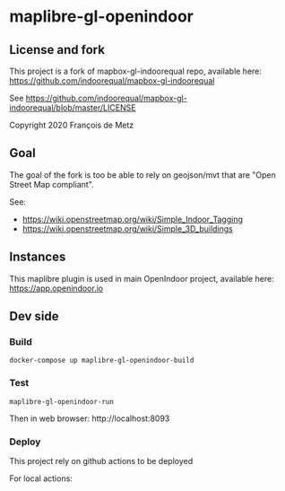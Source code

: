 # maplibre-gl-openindoor

## License and fork

This project is a fork of mapbox-gl-indoorequal repo, available here: https://github.com/indoorequal/mapbox-gl-indoorequal

See https://github.com/indoorequal/mapbox-gl-indoorequal/blob/master/LICENSE

Copyright 2020 François de Metz

## Goal

The goal of the fork is too be able to rely on geojson/mvt that are "Open Street Map compliant".

See:
* https://wiki.openstreetmap.org/wiki/Simple_Indoor_Tagging
* https://wiki.openstreetmap.org/wiki/Simple_3D_buildings

## Instances

This maplibre plugin is used in main OpenIndoor project, available here: https://app.openindoor.io


## Dev side

### Build

```
docker-compose up maplibre-gl-openindoor-build
```

### Test

```
maplibre-gl-openindoor-run
```
Then in web browser: http://localhost:8093

### Deploy

This project rely on github actions to be deployed

For local actions:

```

```